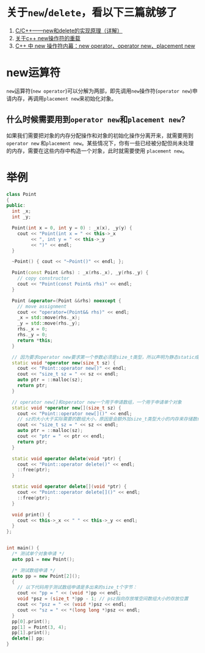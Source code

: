 # 关于`new`/`delete`，看以下三篇就够了
1. [C/C++——new和delete的实现原理（详解）](https://blog.csdn.net/qq_45657288/article/details/114699235)
2. [关于c++ new操作符的重载](https://blog.csdn.net/qq_35987777/article/details/102969055)
3. [C++ 中 new 操作符内幕：new operator、operator new、placement new](https://www.cnblogs.com/slgkaifa/p/6887887.html)


# new运算符
`new`运算符(`new operator`)可以分解为两部，即先调用`new`操作符(`operator new`)申请内存，再调用`placement new`来初始化对象。

## 什么时候需要用到`operator new`和`placement new`?

如果我们需要把对象的内存分配操作和对象的初始化操作分离开来，就需要用到`operator new` 和`placement new`。某些情况下，你有一些已经被分配但尚未处理的内存，需要在这些内存中构造一个对象，此时就需要使用 `placement new`。

# 举例
```C++ {.line-numbers}
class Point
{
public:
  int _x;
  int _y;

  Point(int x = 0, int y = 0) : _x(x), _y(y) {
    cout << "Point(int x = " << this->_x
         << ", int y = " << this->_y
         << ")" << endl;
  }

  ~Point() { cout << "~Point()" << endl; };

  Point(const Point &rhs) : _x(rhs._x), _y(rhs._y) {
    // copy constructor
    cout << "Point(const Point& rhs)" << endl;
  }

  Point &operator=(Point &&rhs) noexcept {
    // move assignment
    cout << "operator=(Point&& rhs)" << endl;
    _x = std::move(rhs._x);
    _y = std::move(rhs._y);
    rhs._x = 0;
    rhs._y = 0;
    return *this;
  }

  // 因为要求operator new要求第一个参数必须是size_t类型，所以声明为静态static成员函数
  static void *operator new(size_t sz) {
    cout << "Point::operator new()" << endl;
    cout << "size_t sz = " << sz << endl;
    auto ptr = ::malloc(sz);
    return ptr;
  }

  // operator new[]和operator new一个用于申请数组，一个用于申请单个对象
  static void *operator new[](size_t sz) {
    cout << "Point::operator new[]()" << endl;
    // sz的大小大于实际需要的数组大小，原因是会额外加size_t类型大小的内存来存储数组大小信息
    cout << "size_t sz = " << sz << endl;
    auto ptr = ::malloc(sz);
    cout << "ptr = " << ptr << endl;
    return ptr;
  }

  static void operator delete(void *ptr) {
    cout << "Point::operator delete()" << endl;
    ::free(ptr);
  }

  static void operator delete[](void *ptr) {
    cout << "Point::operator delete[]()" << endl;
    ::free(ptr);
  }

  void print() {
    cout << this->_x << " " << this->_y << endl;
  }
};


int main() {
  /* 测试单个对象申请 */
  auto pp1 = new Point(); 

  /* 测试数组申请 */
  auto pp = new Point[2]();
  {
    // 以下代码用于测试数组申请是多出来的size_t个字节：
    cout << "pp = " << (void *)pp << endl;
    void *psz = (size_t *)pp - 1; // psz指向存放堆空间数组大小的存放位置
    cout << "psz = " << (void *)psz << endl;
    cout << "sz = " << *(long long *)psz << endl;
  }
  pp[0].print();
  pp[1] = Point(3, 4);
  pp[1].print();
  delete[] pp;
}
```